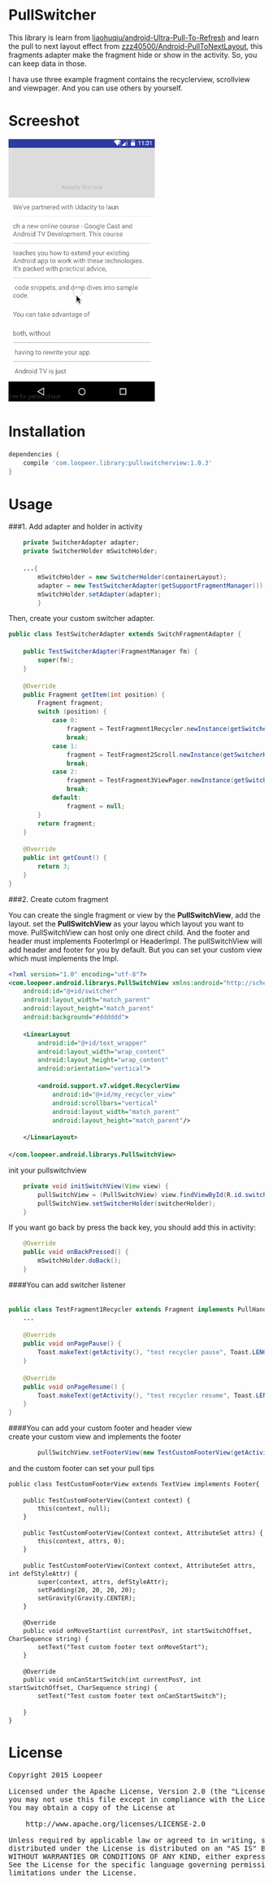 # PullSwitcher

This library is learn from [liaohuqiu/android-Ultra-Pull-To-Refresh](https://github.com/liaohuqiu/android-Ultra-Pull-To-Refresh) and learn the 
pull to next layout effect from [zzz40500/Android-PullToNextLayout](https://github.com/zzz40500/Android-PullToNextLayout), this fragments adapter make the fragment hide or show in the activity. So, you can keep data in those.

I hava use three example fragment contains the recyclerview, scrollview and viewpager. And you can use others by yourself. 

Screeshot
====
![](/screenshot/screenshot.gif)

Installation
====
```groovy
dependencies {
    compile 'com.loopeer.library:pullswitcherview:1.0.3'
}
```

Usage
====
###1. Add adapter and holder in activity

```java
    private SwitcherAdapter adapter;
    private SwitcherHolder mSwitchHolder;
    
    ...{
        mSwitchHolder = new SwitcherHolder(containerLayout);
        adapter = new TestSwitcherAdapter(getSupportFragmentManager());
        mSwitchHolder.setAdapter(adapter);
        }

```
Then, create your custom switcher adapter.
```java
public class TestSwitcherAdapter extends SwitchFragmentAdapter {

    public TestSwitcherAdapter(FragmentManager fm) {
        super(fm);
    }

    @Override
    public Fragment getItem(int position) {
        Fragment fragment;
        switch (position) {
            case 0:
                fragment = TestFragment1Recycler.newInstance(getSwitcherHolder());
                break;
            case 1:
                fragment = TestFragment2Scroll.newInstance(getSwitcherHolder());
                break;
            case 2:
                fragment = TestFragment3ViewPager.newInstance(getSwitcherHolder());
                break;
            default:
                fragment = null;
        }
        return fragment;
    }

    @Override
    public int getCount() {
        return 3;
    }
}
```
###2. Create cutom fragment

You can create the single fragment or view by the **PullSwitchView**, add the layout. set the **PullSwitchView** as your layou which layout you want to move. PullSwitchView can host only one direct child. And the footer and header must implements FooterImpl or HeaderImpl. The pullSwitchView will add header and footer for you by default. But you can set your custom view which must implements the Impl.
```xml
<?xml version="1.0" encoding="utf-8"?>
<com.loopeer.android.librarys.PullSwitchView xmlns:android="http://schemas.android.com/apk/res/android"
    android:id="@+id/switcher"
    android:layout_width="match_parent"
    android:layout_height="match_parent"
    android:background="#dddddd">

    <LinearLayout
        android:id="@+id/text_wrapper"
        android:layout_width="wrap_content"
        android:layout_height="wrap_content"
        android:orientation="vertical">

        <android.support.v7.widget.RecyclerView
            android:id="@+id/my_recycler_view"
            android:scrollbars="vertical"
            android:layout_width="match_parent"
            android:layout_height="match_parent"/>

    </LinearLayout>

</com.loopeer.android.librarys.PullSwitchView>
```
init your pullswitchview
```java
    private void initSwitchView(View view) {
        pullSwitchView = (PullSwitchView) view.findViewById(R.id.switcher);
        pullSwitchView.setSwitcherHolder(switcherHolder);
    }
```

If you want go back by press the back key, you should add this in activity:
```java
    @Override
    public void onBackPressed() {
        mSwitchHolder.doBack();
    }
```

####You can add switcher listener
```java

public class TestFragment1Recycler extends Fragment implements PullHandler, SwitchListener {
    ...

    @Override
    public void onPagePause() {
        Toast.makeText(getActivity(), "test recycler pause", Toast.LENGTH_SHORT).show();
    }

    @Override
    public void onPageResume() {
        Toast.makeText(getActivity(), "test recycler resume", Toast.LENGTH_SHORT).show();
    }
}
```

####You can add your custom footer and header view  
create your custom view and implements the footer
```java 
        pullSwitchView.setFooterView(new TestCustomFooterView(getActivity()));

```
and the custom footer can set your pull tips 
```
public class TestCustomFooterView extends TextView implements Footer{

    public TestCustomFooterView(Context context) {
        this(context, null);
    }

    public TestCustomFooterView(Context context, AttributeSet attrs) {
        this(context, attrs, 0);
    }

    public TestCustomFooterView(Context context, AttributeSet attrs, int defStyleAttr) {
        super(context, attrs, defStyleAttr);
        setPadding(20, 20, 20, 20);
        setGravity(Gravity.CENTER);
    }

    @Override
    public void onMoveStart(int currentPosY, int startSwitchOffset, CharSequence string) {
        setText("Test custom footer text onMoveStart");
    }

    @Override
    public void onCanStartSwitch(int currentPosY, int startSwitchOffset, CharSequence string) {
        setText("Test custom footer text onCanStartSwitch");

    }
}
```

License
====
<pre>
Copyright 2015 Loopeer

Licensed under the Apache License, Version 2.0 (the "License");
you may not use this file except in compliance with the License.
You may obtain a copy of the License at

    http://www.apache.org/licenses/LICENSE-2.0

Unless required by applicable law or agreed to in writing, software
distributed under the License is distributed on an "AS IS" BASIS,
WITHOUT WARRANTIES OR CONDITIONS OF ANY KIND, either express or implied.
See the License for the specific language governing permissions and
limitations under the License.
</pre>
